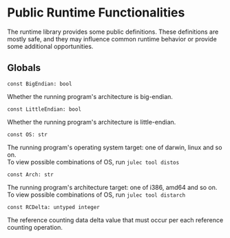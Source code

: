 # Public Runtime Functionalities

The runtime library provides some public definitions. These definitions are mostly safe, and they may influence common runtime behavior or provide some additional opportunities.

## Globals

```jule
const BigEndian: bool
```
Whether the running program's architecture is big-endian.

```jule
const LittleEndian: bool
```
Whether the running program's architecture is little-endian.

```jule
const OS: str
```
The running program's operating system target: one of darwin, linux and so on.\
To view possible combinations of OS, run `julec tool distos`

```jule
const Arch: str
```
The running program's architecture target: one of i386, amd64 and so on.\
To view possible combinations of OS, run `julec tool distarch`

```jule
const RCDelta: untyped integer
```
The reference counting data delta value that must occur per each reference counting operation.